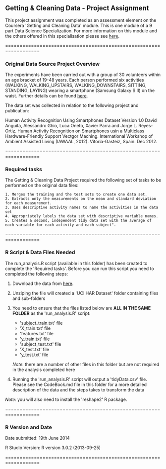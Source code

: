 
## Getting & Cleaning Data - Project Assignment

This project assignment was completed as an assessment element on the Coursera 'Getting and Cleaning Data' module. This is one module of a 9 part Data Science Specialization. For more information on this module and the others offered in this specialisation please see [here](https://www.coursera.org/specialization/jhudatascience/1/courses).

==================================================================

### Original Data Source Project Overview

The experiments have been carried out with a group of 30 volunteers within an age bracket of 19-48 years. Each person performed six activities (WALKING, WALKING_UPSTAIRS, WALKING_DOWNSTAIRS, SITTING, STANDING, LAYING) wearing a smartphone (Samsung Galaxy S II) on the waist. Further details can be found [here](http://archive.ics.uci.edu/ml/datasets/Human+Activity+Recognition+Using+Smartphones).

The data set was collected in relation to the following project and publication:

Human Activity Recognition Using Smartphones Dataset Version 1.0
David Anguita, Alessandro Ghio, Luca Oneto, Xavier Parra and Jorge L. Reyes-Ortiz. Human Activity Recognition on 
Smartphones usin a Multiclass Hardware-Friendly Support Vectgor Maching. International Workshop of Ambient Assisted 
Living (IAWAAL, 2012). Vitoria-Gasteiz, Spain. Dec 2012. 

==================================================================

### Required tasks
The Getting & Cleaning Data Project required the following set of tasks to be performed on the original data files:


    1. Merges the training and the test sets to create one data set.
    2. Extracts only the measurements on the mean and standard deviation for each measurement. 
    3. Uses descriptive activity names to name the activities in the data set
    4. Appropriately labels the data set with descriptive variable names. 
    5. Creates a second, independent tidy data set with the average of each variable for each activity and each subject". 

==================================================================

### R Script & Data Files Needed 
The run_analysis.R script (available in this folder) has been created to complete the 'Required tasks'. Before you can run this script you need to completed the following steps:

1. Download the data from [here](https://d396qusza40orc.cloudfront.net/getdata%2Fprojectfiles%2FUCI%20HAR%20Dataset.zip).

2. Unziping the file will created a 'UCI HAR Dataset' folder containing files and sub-folders

3. You need to ensure that the files listed below are **ALL IN THE SAME FOLDER** as the 'run_analysis.R' script:
    * 'subject_train.txt' file
    * 'X_train.txt' file
    * 'features.txt' file
    * 'y_train.txt' file
    * 'subject_test.txt' file
    * 'X_test.txt' file
    * 'y_test.txt' file

    *Note*: there are a number of other files in this folder but are not required in the analysis completed here

4. Running the 'run_analysis.R' script will output a 'tidyData.csv' file. Please see the CodeBook.md file in this folder for a more detailed description of the data and the steps takes to transform the data

*Note:* you will also need to install the 'reshape2' R package. 

==================================================================

### R Version and Date

Date submitted: 19th June 2014

R Studio Version: R version 3.0.2 (2013-09-25)

==================================================================



